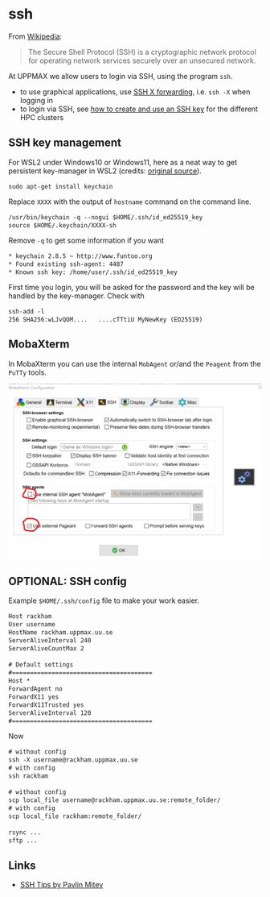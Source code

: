 # ssh

From [Wikipedia](https://en.wikipedia.org/wiki/Secure_Shell):

> The Secure Shell Protocol (SSH) is a cryptographic network protocol
> for operating network services securely over an unsecured network.

At UPPMAX we allow users to login via SSH, using the program `ssh`.

- to use graphical applications, use [SSH X forwarding](ssh_x_forwarding.md),
  i.e. `ssh -X` when logging in
- to login via SSH, see [how to create and use an SSH key](ssh_key_use.md) for the different HPC clusters

## SSH key management

For WSL2 under Windows10 or Windows11,
here as a neat way to get persistent key-manager in WSL2 (credits: [original source](https://esc.sh/blog/ssh-agent-windows10-wsl2/)).

```
sudo apt-get install keychain
```

Replace `XXXX` with the output of `hostname` command on the command line.

```
/usr/bin/keychain -q --nogui $HOME/.ssh/id_ed25519_key
source $HOME/.keychain/XXXX-sh
```

Remove `-q` to get some information if you want

```
* keychain 2.8.5 ~ http://www.funtoo.org
* Found existing ssh-agent: 4487
* Known ssh key: /home/user/.ssh/id_ed25519_key
```

First time you login, you will be asked for the password and the key will be handled by the key-manager. Check with

```
ssh-add -l
256 SHA256:wLJvQOM....   ....cTTtiU MyNewKey (ED25519)
```

## MobaXterm

In MobaXterm you can use the internal `MobAgent` or/and the `Peagent`
from the `PuTTy` tools.

![](./img/mobaxterm_use_internal_ssh_agend_mobagent.png)

## OPTIONAL: SSH config

Example `$HOME/.ssh/config` file to make your work easier.

```
Host rackham
User username
HostName rackham.uppmax.uu.se
ServerAliveInterval 240
ServerAliveCountMax 2

# Default settings
#=======================================
Host *
ForwardAgent no
ForwardX11 yes
ForwardX11Trusted yes
ServerAliveInterval 120
#=======================================
```

Now

```
# without config
ssh -X username@rackham.uppmax.uu.se
# with config
ssh rackham

# without config
scp local_file username@rackham.uppmax.uu.se:remote_folder/
# with config
scp local_file rackham:remote_folder/

rsync ...
sftp ...
```

## Links

- [SSH Tips by Pavlin Mitev](https://hackmd.io/@pmitev/SSH_tips)
